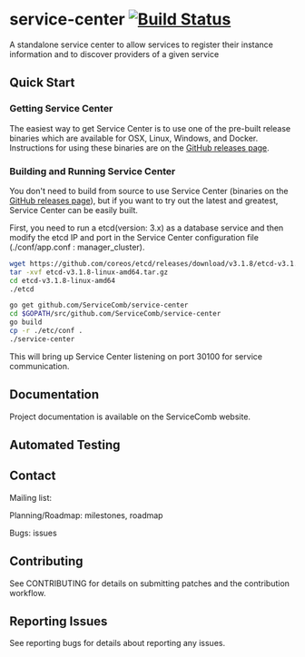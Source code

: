 # service-center [![Build Status](https://travis-ci.org/ServiceComb/service-center.svg?branch=master)](https://travis-ci.org/ServiceComb/service-center)

A standalone service center to allow services to register their instance information and to discover providers of a given service

## Quick Start

### Getting Service Center

The easiest way to get Service Center is to use one of the pre-built release binaries which are available for OSX, Linux, Windows, and Docker. Instructions for using these binaries are on the [GitHub releases page][github-release].

[github-release]: https://github.com/servicecomb/service-center/releases/

### Building and Running Service Center

You don't need to build from source to use Service Center (binaries on the [GitHub releases page][github-release]), but if you want to try out the latest and greatest, Service Center can be easily built. 

First, you need to run a etcd(version: 3.x) as a database service and then modify the etcd IP and port in the Service Center configuration file (./conf/app.conf : manager_cluster).

```sh
wget https://github.com/coreos/etcd/releases/download/v3.1.8/etcd-v3.1.8-linux-amd64.tar.gz
tar -xvf etcd-v3.1.8-linux-amd64.tar.gz
cd etcd-v3.1.8-linux-amd64
./etcd

go get github.com/ServiceComb/service-center
cd $GOPATH/src/github.com/ServiceComb/service-center
go build
cp -r ./etc/conf .
./service-center
```
This will bring up Service Center listening on port 30100 for service communication.

[github-release]: https://github.com/servicecomb/service-center/releases/

## Documentation

Project documentation is available on the ServiceComb website.

## Automated Testing

      
## Contact

Mailing list: 

Planning/Roadmap: milestones, roadmap

Bugs: issues

## Contributing

See CONTRIBUTING for details on submitting patches and the contribution workflow.

## Reporting Issues

See reporting bugs for details about reporting any issues.
